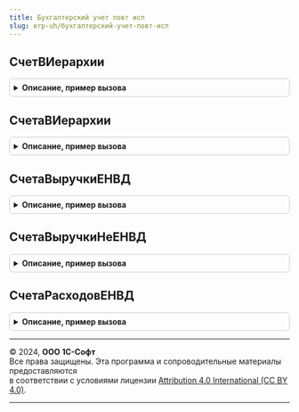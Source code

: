 ```yaml
---
title: Бухгалтерский учет повт исп
slug: erp-uh/бухгалтерский-учет-повт-исп
---
```



## СчетВИерархии
<details style="margin: 1em 0; padding: 0.5em; border: 1px solid #ccc; border-radius: 6px;">

<summary style="font-weight: bold; cursor: pointer;">Описание, пример вызова</summary>

```bsl

Функция СчетВИерархии(Счет, Эталон) Экспорт
```

Пример вызова
```bsl
Результат = БухгалтерскийУчетПовтИсп.СчетВИерархии(Счет, Эталон) 
```
</details>

## СчетаВИерархии
<details style="margin: 1em 0; padding: 0.5em; border: 1px solid #ccc; border-radius: 6px;">

<summary style="font-weight: bold; cursor: pointer;">Описание, пример вызова</summary>

```bsl

Функция СчетаВИерархии(СчетГруппа) Экспорт
```

Пример вызова
```bsl
Результат = БухгалтерскийУчетПовтИсп.СчетаВИерархии(СчетГруппа) 
```
</details>

## СчетаВыручкиЕНВД
<details style="margin: 1em 0; padding: 0.5em; border: 1px solid #ccc; border-radius: 6px;">

<summary style="font-weight: bold; cursor: pointer;">Описание, пример вызова</summary>

```bsl

Функция СчетаВыручкиЕНВД() Экспорт
```

Пример вызова
```bsl
Результат = БухгалтерскийУчетПовтИсп.СчетаВыручкиЕНВД() 
```
</details>

## СчетаВыручкиНеЕНВД
<details style="margin: 1em 0; padding: 0.5em; border: 1px solid #ccc; border-radius: 6px;">

<summary style="font-weight: bold; cursor: pointer;">Описание, пример вызова</summary>

```bsl

Функция СчетаВыручкиНеЕНВД() Экспорт
```

Пример вызова
```bsl
Результат = БухгалтерскийУчетПовтИсп.СчетаВыручкиНеЕНВД() 
```
</details>

## СчетаРасходовЕНВД
<details style="margin: 1em 0; padding: 0.5em; border: 1px solid #ccc; border-radius: 6px;">

<summary style="font-weight: bold; cursor: pointer;">Описание, пример вызова</summary>

```bsl

Функция СчетаРасходовЕНВД() Экспорт
```

Пример вызова
```bsl
Результат = БухгалтерскийУчетПовтИсп.СчетаРасходовЕНВД() 
```
</details>

---

© 2024, **ООО 1С-Софт**  
Все права защищены. Эта программа и сопроводительные материалы предоставляются  
в соответствии с условиями лицензии [Attribution 4.0 International (CC BY 4.0)](https://creativecommons.org/licenses/by/4.0/legalcode).

---
